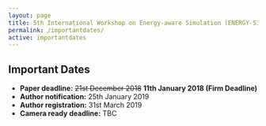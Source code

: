```yaml
---
layout: page
title: 5th International Workshop on Energy-aware Simulation (ENERGY-SIM’19)
permalink: /importantdates/
active: importantdates
---
```


## Important Dates
<!--- <strong>Abstract deadline:</strong> 14th December 2018-->
- <strong>Paper deadline:</strong> <strike>21st December 2018</strike> <strong>11th January 2018 (Firm Deadline)</strong>
- <strong>Author notification:</strong> 25th January 2019
- <strong>Author registration:</strong> 31st March 2019
- <strong>Camera ready deadline:</strong> TBC
